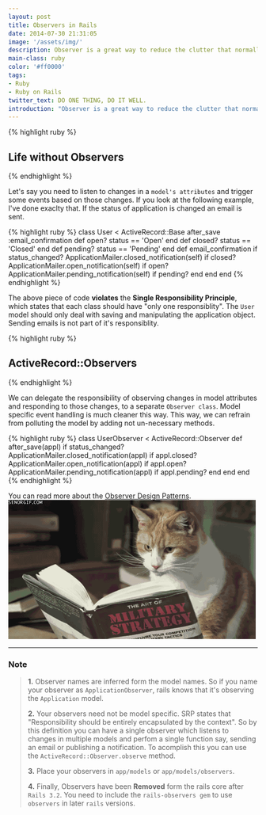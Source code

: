 ```yaml
---
layout: post
title: Observers in Rails
date: 2014-07-30 21:31:05
image: '/assets/img/'
description: Observer is a great way to reduce the clutter that normally comes when the model class is burdened with functionality that doesn't pertain to the core responsibility of the class.
main-class: ruby
color: '#ff0000'
tags:
- Ruby
- Ruby on Rails
twitter_text: DO ONE THING, DO IT WELL.
introduction: "Observer is a great way to reduce the clutter that normally comes when the model class is burdened with functionality that doesn't pertain to the core responsibility of the class."
---
```



{% highlight ruby %}
## Life without Observers
{% endhighlight %}

Let's say you need to listen to changes in a `model's attributes` and trigger some events based on those changes. If you look at the following example, I've done exaclty that. If the status of application is changed an email is sent.

{% highlight ruby %}
class User < ActiveRecord::Base
  after_save :email_confirmation
  def open?
    status == 'Open'
  end
  def closed?
    status == 'Closed'
  end
  def pending?
    status == 'Pending'
  end
  def email_confirmation
    if status_changed?
      ApplicationMailer.closed_notification(self)  if closed?
      ApplicationMailer.open_notification(self)    if open?
      ApplicationMailer.pending_notification(self) if pending?
    end
  end
end
{% endhighlight %}

The above piece of code __violates__ the __Single Responsibility Principle__, which states that each class should have "only one responsiblity". The `User` model should only deal with saving and manipulating the application object. Sending emails is not part of it's responsiblity.

{% highlight ruby %}
## ActiveRecord::Observers
{% endhighlight %}

We can delegate the responsibility of observing changes in model attributes and responding to those changes, to a separate `Observer class`. Model specific event handling is much cleaner this way. This way, we can refrain from polluting the model by adding not un-necessary methods.

{% highlight ruby %}
class UserObserver < ActiveRecord::Observer
  def after_save(appl)
    if status_changed?
      ApplicationMailer.closed_notification(appl)  if appl.closed?
      ApplicationMailer.open_notification(appl)    if appl.open?
      ApplicationMailer.pending_notification(appl) if appl.pending?
    end
  end
end
{% endhighlight %}

You can read more about the [Observer Design Patterns](observer_design_patterns).
![](/assets/img/reading.gif)

----

### Note

>**1.** Observer names are inferred form the model names. So if you name your observer as `ApplicationObserver`, rails knows that it's observing the `Application` model.
>
>**2.** Your observers need not be model specific. SRP states that "Responsibility should be entirely encapsulated by the context". So by this definition you can have a single observer which listens to changes in multiple models and perfom a single function say, sending an email or publishing a notification. To acomplish this you can use the `ActiveRecord::Observer.observe` method.
>
>**3.** Place your observers in `app/models` or `app/models/observers`.
>
>**4.** Finally, Observers have been __Removed__ form the rails core after `Rails 3.2`. You need to include the `rails-observers gem` to use `observers` in later `rails` versions.

[observer_design_patterns]:  http://sourcemaking.com/design_patterns/observer